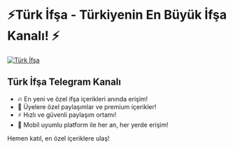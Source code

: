 # ⚡Türk İfşa - Türkiyenin En Büyük İfşa Kanalı! ⚡
[![Türk İfşa](https://github.com/user-attachments/assets/422f3f42-34aa-455a-8180-42864e4d22dd)](http://t.me/turkifsavipkanal)

## Türk İfşa Telegram Kanalı
- 🔥 En yeni ve özel ifşa içerikleri anında erişim!  
- 🎁 Üyelere özel paylaşımlar ve premium içerikler!  
- ⚡ Hızlı ve güvenli paylaşım ortamı!  
- 📱 Mobil uyumlu platform ile her an, her yerde erişim! 

Hemen katıl, en özel içeriklere ulaş!  

